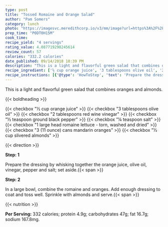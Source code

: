 ```yaml
---
type: post
title: "Tossed Romaine and Orange Salad"
author: "Pam Somers"
category: lunch
photo: "https://imagesvc.meredithcorp.io/v3/mm/image?url=https%3A%2F%2Fimages.media-allrecipes.com%2Fuserphotos%2F51266.jpg"
prep_time: "P0DT0H15M"
cook_time: 
recipe_yield: "4 servings"
rating_value: 4.087719298245614
review_count: 57
calories: "332.2 calories"
date_published: 09/14/2018 10:39 PM
description: "This is a light and flavorful green salad that combines oranges and almonds."
recipe_ingredient: ['½ cup orange juice', '3 tablespoons olive oil', '2 tablespoons red wine vinegar', '½ teaspoon ground black pepper', '¼ teaspoon salt', '1 large head romaine lettuce - torn, washed and dried', '3 (11 ounce) cans mandarin oranges', '½ cup slivered almonds']
recipe_instructions: [{'@type': 'HowToStep', 'text': 'Prepare the dressing by whisking together the orange juice, olive oil, vinegar, pepper and salt; set aside.\n'}, {'@type': 'HowToStep', 'text': 'In a large bowl, combine the romaine and oranges. Add enough dressing to coat and toss well. Sprinkle with almonds and serve.\n'}]
---
```


This is a light and flavorful green salad that combines oranges and almonds. 

{{< boldheading >}}

{{< checkbox "½ cup orange juice" >}}
{{< checkbox "3 tablespoons olive oil" >}}
{{< checkbox "2 tablespoons red wine vinegar" >}}
{{< checkbox "½ teaspoon ground black pepper" >}}
{{< checkbox "¼ teaspoon salt" >}}
{{< checkbox "1 large head romaine lettuce - torn, washed and dried" >}}
{{< checkbox "3 (11 ounce) cans mandarin oranges" >}}
{{< checkbox "½ cup slivered almonds" >}}


{{< direction >}}

**Step: 1**

Prepare the dressing by whisking together the orange juice, olive oil, vinegar, pepper and salt; set aside.{{< span >}}

**Step: 2**

In a large bowl, combine the romaine and oranges. Add enough dressing to coat and toss well. Sprinkle with almonds and serve.{{< span >}}

{{< nutrition >}}

**Per Serving:** 332 calories; protein 4.9g; carbohydrates 47g; fat 16.7g; sodium 167.8mg.